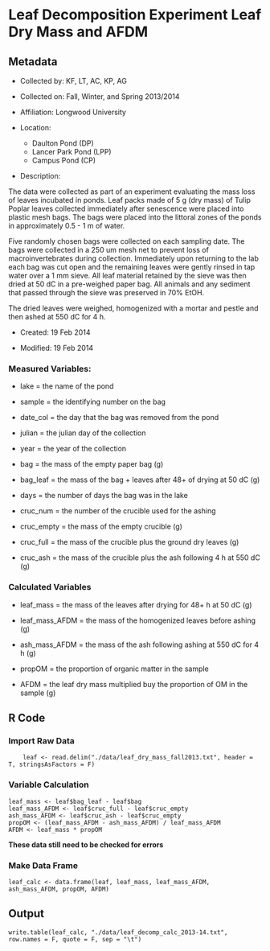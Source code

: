 # Leaf Decomposition Experiment Leaf Dry Mass and AFDM 

## Metadata

* Collected by: KF, LT, AC, KP, AG

* Collected on: Fall, Winter, and Spring 2013/2014

* Affiliation: Longwood University

* Location:

    * Daulton Pond (DP)
    * Lancer Park Pond (LPP)
    * Campus Pond (CP)

* Description:

The data were collected as part of an experiment evaluating the mass loss of leaves incubated in ponds.  Leaf packs made of 5 g (dry mass) of Tulip Poplar leaves collected immediately after senescence were placed into plastic mesh bags.  The bags were placed into the littoral zones of the ponds in approximately 0.5 - 1 m of water.

Five randomly chosen bags were collected on each sampling date.  The bags were collected in a 250 um mesh net to prevent loss of macroinvertebrates during collection.  Immediately upon returning to the lab each bag was cut open and the remaining leaves were gently rinsed in tap water over a 1 mm sieve.  All leaf material retained by the sieve was then dried at 50 dC in a pre-weighed paper bag.  All animals and any sediment that passed through the sieve was preserved in 70% EtOH.

The dried leaves were weighed, homogenized with a mortar and pestle and then ashed at 550 dC for 4 h.

* Created: 19 Feb 2014

* Modified: 19 Feb 2014

### Measured Variables:

* lake = the name of the pond

* sample = the identifying number on the bag

* date_col = the day that the bag was removed from the pond

* julian = the julian day of the collection

* year = the year of the collection

* bag = the mass of the empty paper bag (g)

* bag_leaf = the mass of the bag + leaves after 48+ of drying at 50 dC (g)

* days = the number of days the bag was in the lake

* cruc_num = the number of the crucible used for the ashing

* cruc_empty = the mass of the empty crucible (g)

* cruc_full = the mass of the crucible plus the ground dry leaves (g)

* cruc_ash = the mass of the crucible plus the ash following 4 h at 550 dC (g)

### Calculated Variables

* leaf_mass = the mass of the leaves after drying for 48+ h at 50 dC (g)

* leaf_mass_AFDM = the mass of the homogenized leaves before ashing (g)

* ash_mass_AFDM = the mass of the ash following ashing at 550 dC for 4 h (g)

* propOM = the proportion of organic matter in the sample

* AFDM = the leaf dry mass multiplied buy the proportion of OM in the sample (g)

## R Code

### Import Raw Data

        leaf <- read.delim("./data/leaf_dry_mass_fall2013.txt", header = T, stringsAsFactors = F)

### Variable Calculation

    leaf_mass <- leaf$bag_leaf - leaf$bag
    leaf_mass_AFDM <- leaf$cruc_full - leaf$cruc_empty
    ash_mass_AFDM <- leaf$cruc_ash - leaf$cruc_empty
    propOM <- (leaf_mass_AFDM - ash_mass_AFDM) / leaf_mass_AFDM
    AFDM <- leaf_mass * propOM

**These data still need to be checked for errors**

### Make Data Frame

    leaf_calc <- data.frame(leaf, leaf_mass, leaf_mass_AFDM, ash_mass_AFDM, propOM, AFDM)

## Output

    write.table(leaf_calc, "./data/leaf_decomp_calc_2013-14.txt", row.names = F, quote = F, sep = "\t")
